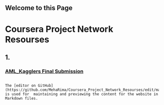 ## Welcome to this Page

# Coursera Project Network Resourses

## 1.
### [AML_Kagglers Final Submission](https://meharima.github.io/Coursera_Project_Network_Resourses/Final%20Project%201C%20Kagglers/) 



```

The [editor on GitHub](https://github.com/MehaRima/Coursera_Project_Network_Resourses/edit/master/README.md) is used for  maintaining and previewing the content for the website in Markdown files.

